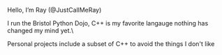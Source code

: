 Hello, I’m Ray (@JustCallMeRay)

I run the Bristol Python Dojo, C++ is my favorite langauge nothing has changed my mind yet.\

Personal projects include a subset of C++ to avoid the things I don't like
